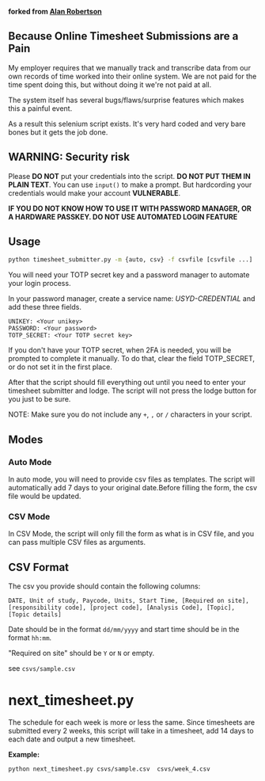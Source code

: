 **forked from [Alan Robertson](https://github.com/Alan-Robertson/usyd_timesheet_automation)**

## Because Online Timesheet Submissions are a Pain

My employer requires that we manually track and transcribe data from our own records of time worked into their online system. We are not paid for the time spent doing this, but without doing it we're not paid at all.

The system itself has several bugs/flaws/surprise features which makes this a painful event.

As a result this selenium script exists. It's very hard coded and very bare bones but it gets the job done.

## WARNING: Security risk ##

Please **DO NOT** put your credentials into the script. **DO NOT PUT THEM IN PLAIN TEXT**.
You can use `input()` to make a prompt. But hardcording your credentials would make your account **VULNERABLE**.

**IF YOU DO NOT KNOW HOW TO USE IT WITH PASSWORD MANAGER, OR A HARDWARE PASSKEY. DO NOT USE AUTOMATED LOGIN FEATURE**

## Usage ##

```bash
python timesheet_submitter.py -m {auto, csv} -f csvfile [csvfile ...]
```

You will need your TOTP secret key and a password manager to automate your login process.

In your password manager, create a service name: *USYD-CREDENTIAL* and add these three fields.
```
UNIKEY: <Your unikey>
PASSWORD: <Your password>
TOTP_SECRET: <Your TOTP secret key>
```

If you don't have your TOTP secret, when 2FA is needed, you will be prompted to complete it manually. To do that, clear the field TOTP_SECRET, or do not set it in the first place.

After that the script should fill everything out until you need to enter your timesheet submitter and lodge. The script will not press the lodge button for you just to be sure.

NOTE: Make sure you do not include any `+`, `,` or `/` characters in your script.

## Modes ##

### Auto Mode ###
In auto mode, you will need to provide csv files as templates. The script will automatically add 7 days to your original date.Before filling the form, the csv file would be updated.

### CSV Mode ###
In CSV Mode, the script will only fill the form as what is in CSV file, and you can pass multiple CSV files as arguments.

## CSV Format ##

The csv you provide should contain the following columns:

```
DATE, Unit of study, Paycode, Units, Start Time, [Required on site], [responsibility code], [project code], [Analysis Code], [Topic], [Topic details]
```

Date should be in the format `dd/mm/yyyy` and start time should be in the format `hh:mm`.

"Required on site" should be `Y` or `N` or empty.

see `csvs/sample.csv`

# next_timesheet.py
The schedule for each week is more or less the same.
Since timesheets are submitted every 2 weeks, this script will take in a timesheet,
add 14 days to each date and output a new timesheet.

**Example:**

```bash
python next_timesheet.py csvs/sample.csv  csvs/week_4.csv
```
